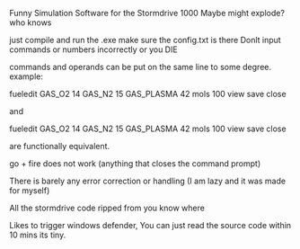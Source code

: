 Funny Simulation Software for the Stormdrive 1000
Maybe might explode?
who knows

just compile and run the .exe make sure the config.txt is there
Donlt input commands or numbers incorrectly or you DIE

commands and operands can be put on the same line to some degree.
example:

fueledit
GAS_O2
14
GAS_N2
15
GAS_PLASMA 42
mols
100
view
save
close

and

fueledit GAS_O2 14 GAS_N2 15 GAS_PLASMA 42 mols 100 view save close

are functionally equivalent.

go + fire does not work (anything that closes the command prompt)

There is barely any error correction or handling (I am lazy and it was made for myself)


All the stormdrive code ripped from you know where


Likes to trigger windows defender, You can just read the source code within 10 mins its tiny.
